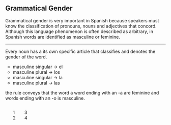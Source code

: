 <h2>Grammatical Gender</h2>

<p>Grammatical gender is very important in Spanish because speakers must know the classification of pronouns, nouns and adjectives that concord. Although this language phenomenon is often described as arbitrary, in Spanish words are identified as masculine or feminine.
<hr>

<p>Every noun has a its own specific article that classifies and denotes the gender of the word.</p>

<ul style="list-style-type:circle">
  <li>masculine singular &#8594; el</li>
  <li>masculine plural &#8594; los</li>
  <li>masculine singular &#8594; la</li>
  <li>masculine plural &#8594; las</li>
</ul>

<p>the rule conveys that the word a word ending with an -a are feminine and words ending with an -o is masculine.</p>

<span>
   <ul style="list-style-type: none; display: inline-block;">
      <li>1</li>
      <li>2</li>
   </ul>

   <ul style="list-style-type: none; display: inline-block;">
      <li>3</li>
      <li>4</li>
   </ul>
<span>
